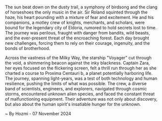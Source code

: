 
The sun beat down on the dusty trail, a symphony of birdsong and the clang of horseshoes the only music in the air.  Sir Roland squinted through the haze, his heart pounding with a mixture of fear and excitement.  He and his companions, a motley crew of knights, merchants, and scholars, were bound for the legendary city of Eldoria, rumored to hold secrets lost to time. The journey was perilous, fraught with danger from bandits, wild beasts, and the ever-present threat of the encroaching forest.  Each day brought new challenges, forcing them to rely on their courage, ingenuity, and the bonds of brotherhood.

Across the vastness of the Milky Way, the starship "Voyager" cut through the void, a shimmering beacon against the inky blackness.  Captain Zara, her eyes focused on the flickering screen, felt a thrill run through her as she charted a course to Proxima Centauri b, a planet potentially harboring life.  The journey, spanning light-years, was a test of both technology and human resilience, pushing the limits of what was possible.  The crew, a diverse band of scientists, engineers, and explorers, navigated through cosmic storms, encountered unknown alien species, and faced the constant threat of malfunctioning equipment. Their adventure was not only about discovery, but also about the human spirit's insatiable hunger for the unknown. 

~ By Hozmi - 07 November 2024
